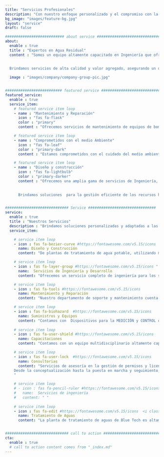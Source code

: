 ```yaml
---
title: "Servicios Profesionales"
description: "Con nuestro enfoque personalizado y el compromiso con la excelencia, podemos garantizar resultados óptimos y la satisfacción total de nuestros clientes, por esta razón somo su Aliado Estratégico para lograr tus objetivos en el manejo y tratamiento de aguas."
bg_image: "images/feature-bg.jpg"
layout: "service"
draft: false

########################### about service #############################
about:
  enable : true
  title : "Expertos en Agua Residual"
  content : "Somos un equipo altamente capacitado en Ingeniería que ofrece soluciones integrales de precomisionado, comisionado y puesta en marcha, supervisión e inspección de instalaciones industriales, así como servicios de operación y mantenimiento. 
  
  
  Brindamos servicios de alta calidad y valor agregado, asegurando un óptimo balance entre calidad, costo y eficiencia. Además, suministramos asesoría en los ámbitos civiles y agro-industriales, fabricamos y mantenemos equipos como plantas de tratamiento de agua residuales y potable, redes neumáticas, hidráulicas y sistemas de bombeo. También nos comprometemos con buenas prácticas medioambientales y enfocamos nuestros procesos y procedimientos en el mejoramiento continuo. "

  image : "images/company/company-group-pic.jpg"


########################## featured service ############################
featured_service:
  enable : true
  service_item:
    # featured service item loop
    - name : "Mantenimiento y Reparación"
      icon : "fas fa-flask"
      color : "primary"
      content : "Ofrecemos servicios de mantenimiento de equipos de bombeo, incluyendo bombas hidroneumáticas periféricas y sumergibles, ya que son esenciales para mantener la presión estable en la distribución de agua de las redes locales. Los tanques hidroacumuladores y hidroflo son una alternativa a los tanques elevados, evitando la necesidad de construir estructuras costosas y altas. El sistema hidroneumático se utiliza en entornos comerciales y domésticos, desde pequeñas industrias y edificios rurales hasta pequeños comercios y hogares particulares. "

    # featured service item loop
    - name : "Comprometidos con el medio Ambiente"
      icon : "fas fa-leaf"
      color : "primary-dark"
      content : "Estamos comprometidos con el cuidado del medio ambiente y, por eso, ofrecemos servicios de estudios técnicos, tales como estudios de impacto ambiental y de factibilidad, para asegurar la viabilidad y sostenibilidad de los proyectos que implementamos. "

    # featured service item loop
    - name : "Diseño y construcción"
      icon : "fas fa-lightbulb"
      color : "primary-darker"
      content : "Ofrecemos una amplia gama de servicios de Ingeniería, desde la transformación de edificaciones existentes hasta la construcción de proyectos viales y hidráulicos, incluyendo el Diseño y Construcción de Plantas de Tratamiento de Aguas. 
      
      
      Brindamos soluciones  para la gestión eficiente de los recursos hídricos, desde el Diseño hasta la construcción y puesta en marcha de plantas de tratamiento de aguas con un sistema de monitoreo."


############################# Service ###############################
service:
  enable : true
  title : "Nuestros Servicios"
  description : "Brindamos soluciones personalizadas y adaptadas a las necesidades específicas de cada cliente, ofreciendo un servicio excepcional en cada proyecto y manteniendo una comunicación constante y transparente durante todo el proceso."
  service_item:

    # service item loop
    - icon : fas fa-bezier-curve #https://fontawesome.com/v5.15/icons  
      name: Diseño y Construcción
      content: "De plantas de tratamiento de agua potable, utilizando materiales de primera calidad para garantizar la máxima eficiencia y durabilidad. Nos enfocamos en crear soluciones personalizadas y adaptadas a las necesidades específicas de cada cliente, asegurando la satisfacción total del proyecto.  Algunos servicios SON: Transformación de edificaciones, Diseño y Construcción de proyectos hidráulicos, De Plantas de Tratamiento de Aguas (Potables-Risiduales - Domésticas - Industriales) "

    # service item loop
    - icon : fas fa-layer-group #https://fontawesome.com/v5.15/icons "
      name:  Servicios de Ingeniería y Desarrollo
      content: "Ofrecemos un servicio completo de ingeniería para los sistemas de bombeo, utilizando paneles de control de última generación para obtener información precisa y detallada sobre los proyectos en cuestión. Realizamos la caracterización del agua para identificar su composición y determinar los tratamientos adecuados para su tratamiento. Realizamos estudios técnicos, de impacto ambiental y de factibilidad, para garantizar la sostenibilidad de los proyectos."

    # service item loop
    - icon : fas fa-tools #https://fontawesome.com/v5.15/icons
      name: Mantenimiento y Reparación
      content: "Nuestro departamento de soporte y mantenimiento cuenta  con dispositivos de alta tecnología para el mantenimiento y reparación de equipos de bombeo, usando tableros de control. Tambien se realizan  servicios como el lavado y desinfección de tanques de almacenamiento, la reparación de superficies para prevenir filtraciones y mejorar la durabilidad de las estructuras, así como la disposición final de residuos de manera responsable."

    # service item loop
    - icon : fas fa-biohazard  #https://fontawesome.com/v5.15/icons
      name: Suministros y Equipos
      content: "Contamos con  Dispositivos para la MEDICIÓN y CONTROL de parámetros físico-químicos en procesos de tratamiento de aguas. Ofrecemos una amplia variedad de productos químicos y materiales necesarios para el tratamiento y purificación de aguas. Trabajamos con una amplia gama de productos de alta calidad, brindamos servicios de automatización y control, así como de Refrigeración, motobombas, moto reductores entre otros."
      
    # service item loop
    - icon : fas fa-user-shield #https://fontawesome.com/v5.15/icons
      name: Capacitaciones
      content: "Contamos con un equipo multidisciplinario altamente capacitado en el tratamiento de aguas y residuos, con amplia experiencia en la implementación de proyectos de este tipo. Nos aseguramos de mantener altos estándares de calidad y excelentes prácticas medioambientales en todas nuestras capacitaciones, brindando a nuestros clientes la confianza y el conocimiento necesarios para el manejo y optimización de sus sistemas de tratamiento." 

    # service item loop
    - icon : fas fa-user-lock  #https://fontawesome.com/v5.15/icons
      name: Consultorias
      content: "Servicios de asesoría en la gestión de permisos y licencias necesarias para el desarrollo de los proyectos, en temas de ingeniería y tratamiento de aguas para mejorar las habilidades y conocimientos de nuestros clientes.
    Desde la conceptualización hasta la puesta en marcha y seguimiento, trabajamos en estrecha colaboración con nuestros clientes para identificar sus necesidades, seleccionar los equipos y tecnologías más adecuados y diseñar proyectos integrales de tratamiento de aguas.
    "

    # service item loop
    # - icon : fas fa-pencil-ruler #https://fontawesome.com/v5.15/icons 
    #   name:  Servicios de ingeniería
    #   content: " "
    
    # service item loop
    - icon : fas fa-edit #https://fontawesome.com/v5.15/icons  <i class=""></i>
      name: Tratamiento de Aguas
      content: "La planta de tratamiento de aguas de Blue Tech es altamente efectiva en la eliminación de contaminantes y garantiza la calidad del agua para su reutilización o descarte seguro. Además, el proceso de tratamiento es llevado a cabo por expertos altamente capacitados y comprometidos con el cuidado del medio ambiente. Si estás interesado en implementar una planta de tratamiento de aguas en tu empresa o comunidad."


############################# call to action #################################
cta:
  enable : true
  # call to action content comes from "_index.md"
---
```

